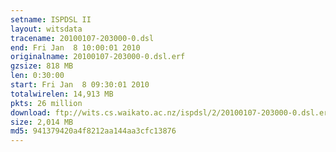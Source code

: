 ```yaml
---
setname: ISPDSL II
layout: witsdata
tracename: 20100107-203000-0.dsl
end: Fri Jan  8 10:00:01 2010
originalname: 20100107-203000-0.dsl.erf
gzsize: 818 MB
len: 0:30:00
start: Fri Jan  8 09:30:01 2010
totalwirelen: 14,913 MB
pkts: 26 million
download: ftp://wits.cs.waikato.ac.nz/ispdsl/2/20100107-203000-0.dsl.erf.gz
size: 2,014 MB
md5: 941379420a4f8212aa144aa3cfc13876
---
```

